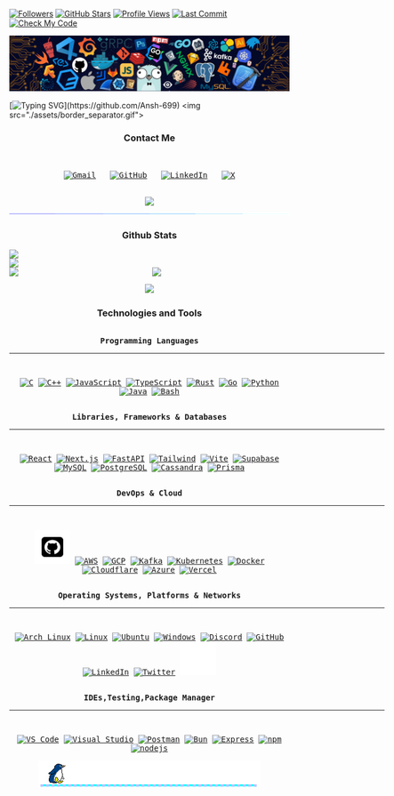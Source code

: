 [![Followers](https://img.shields.io/github/followers/Ansh-699?label=Followers&style=social)](https://github.com/Ansh-699) [![GitHub Stars](https://img.shields.io/github/stars/Ansh-699?style=social)](https://github.com/Ansh-699?tab=repositories) [![Profile Views](https://komarev.com/ghpvc/?username=Ansh-699&label=Profile%20Views&color=0e75b6&style=flat)](https://github.com/Ansh-699) [![Last Commit](https://img.shields.io/github/last-commit/Ansh-699/Ansh-699?color=green)](https://github.com/Ansh-699) [![Check My Code](https://img.shields.io/badge/Check%20My%20Code-blue?style=flat&logo=github)](https://github.com/Ansh-699)




![MASTER-HEAD](./assets/header.png)

[![Typing SVG](https://readme-typing-svg.herokuapp.com?font=Poppins&pause=1000&color=BF91F3&width=850&height=40&lines=Hi+there+%F0%9F%91%8B%2C+I'm+Ansh%2C+Thanks+for+visiting!;If+you+like+my+work%2C+consider+giving+my+repos+a+%E2%AD%90+it+really+helps!)](https://github.com/Ansh-699)
<img src="./assets/border_separator.gif">

<div align="center">
  <h3>Contact Me</h3>
  <kbd>
    <div align="center">
      <p>
        <strong></strong><br><br>
        <a href="mailto:anshtyagi7845@gmail.com"><img src="https://skillicons.dev/icons?i=gmail" width="40" height="40" alt="Gmail" /></a>
        &nbsp;
        <a href="https://github.com/Ansh-699"><img src="https://skillicons.dev/icons?i=github" width="40" height="40" alt="GitHub" /></a>
        &nbsp;
        <a href="https://www.linkedin.com/in/ansh-tyagi7845/"><img src="https://skillicons.dev/icons?i=linkedin" width="40" height="40" alt="LinkedIn" /></a>
        &nbsp;
        <a href="https://x.com/Ansh7845"><img src="https://skillicons.dev/icons?i=twitter" width="40" height="40" alt="X" /></a>
      </p>
    </div>
  </kbd>
</div>


<br>
<div align="center">
  <img src="./assets/terminal.gif" />
</div>
<img src="./assets/border_separator.gif">

<!-- Github Stats -->
<div align="center">
  <h3>Github Stats</h3>

  <!-- Profile Summary and Streak -->
  <div style="display: flex; justify-content: center; gap: 0px; margin-bottom: 0px;">
    <img src="http://github-profile-summary-cards.vercel.app/api/cards/profile-details?username=Ansh-699&theme=tokyonight" width="680px" />
  </div>

  <div style="display: flex; justify-content: center; gap: 0px; margin-bottom: 0px;">
    <img src="https://streak-stats.demolab.com?user=Ansh-699&theme=tokyonight&hide_border=true" width="680px" />
  </div>

  <!-- Language Stats -->
  <!-- <div style="display: flex; justify-content: center; gap: 10px; margin-bottom: 10px;">
    <img src="http://github-profile-summary-cards.vercel.app/api/cards/repos-per-language?username=Ansh-699&theme=tokyonight" width="340px" />
    <img src="http://github-profile-summary-cards.vercel.app/api/cards/most-commit-language?username=Ansh-699&theme=tokyonight" width="340px" />
  </div> -->

  <!-- Activity Stats -->
  <div style="display: flex; justify-content: center; gap: 10px; margin-bottom: 10px;">
    <img src="http://github-profile-summary-cards.vercel.app/api/cards/stats?username=Ansh-699&theme=tokyonight" width="340px" />
    <img src="http://github-profile-summary-cards.vercel.app/api/cards/productive-time?username=Ansh-699&theme=tokyonight&utcOffset=+5.5" width="340px" />
  </div>

  <!-- Trophies -->
  </p>
 <div>
  <img src="https://github-profile-trophy.vercel.app/?username=Ansh-699&theme=tokyonight&no-frame=true&column=6&row=1&margin-w=10" width="680" />
</div>

  
</div>

<!-- Language and Tools -->

<div align="center">
  <h3>Technologies and Tools</h3>

  <kbd>
    <div align="center">
      <p>
        <br>
        <strong>Programming Languages</strong>
        <br>
        <hr width="675">
        <br>
        
  <a href="https://en.cppreference.com/w/c"><img src="https://skillicons.dev/icons?i=c" alt="C"/></a>
  <a href="https://en.cppreference.com/w/cpp"><img src="https://skillicons.dev/icons?i=cpp" alt="C++"  /></a>
  <a href="https://developer.mozilla.org/en-US/docs/Web/JavaScript"><img src="https://skillicons.dev/icons?i=js" alt="JavaScript"/></a>
  <a href="https://www.typescriptlang.org/docs/"><img src="https://skillicons.dev/icons?i=ts" alt="TypeScript"/></a>
  <a href="https://www.rust-lang.org/learn"><img src="https://skillicons.dev/icons?i=rust" alt="Rust"/></a>
  <a href="https://golang.org/doc/"><img src="https://skillicons.dev/icons?i=go" alt="Go"/></a>
  <a href="https://docs.python.org/"><img src="https://skillicons.dev/icons?i=py" alt="Python"/></a>
  <a href="https://docs.oracle.com/en/java/"><img src="https://skillicons.dev/icons?i=java" alt="Java"/></a>
  <a href="https://www.gnu.org/software/bash/manual/bash.html"><img src="https://skillicons.dev/icons?i=bash" alt="Bash"/></a>
      </p>
    </div>
  </kbd>

  <kbd>
    <div align="center">
      <p>
        <br>
        <strong>Libraries, Frameworks & Databases</strong>
        <br>
        <hr width="675">
        <br>
        
  <a href="https://reactjs.org/docs/"><img src="https://techstack-generator.vercel.app/react-icon.svg" alt="React" height="60" width = "65"/></a>
  <a href="https://nextjs.org/docs"><img src="https://skillicons.dev/icons?i=nextjs" alt="Next.js"/></a>
  <a href="https://fastapi.tiangolo.com/"><img src="https://skillicons.dev/icons?i=fastapi" alt="FastAPI"/></a>
  <a href="https://tailwindcss.com/docs"><img src="https://skillicons.dev/icons?i=tailwind" alt="Tailwind"/></a>
  <a href="https://vitejs.dev/guide/"><img src="https://skillicons.dev/icons?i=vite" alt="Vite"/></a>
  <a href="https://supabase.com/docs"><img src="https://skillicons.dev/icons?i=supabase" alt="Supabase"/></a>
  <a href="https://dev.mysql.com/doc/"><img src="https://skillicons.dev/icons?i=mysql" alt="MySQL"/></a>
  <a href="https://www.postgresql.org/docs/"><img src="https://skillicons.dev/icons?i=postgres" alt="PostgreSQL"/></a>
  <a href="https://cassandra.apache.org/doc/"><img src="https://skillicons.dev/icons?i=cassandra" alt="Cassandra"/></a>
  <a href="https://www.prisma.io/docs/"><img src="https://skillicons.dev/icons?i=prisma" alt="Prisma"/></a>
      </p>
    </div>
  </kbd>

  <kbd>
    <div align="center">
      <p>
        <br>
        <strong>DevOps & Cloud</strong>
        <br>
        <hr width="675">
        <br>
        
  <a href="https://docs.github.com/"><img src="./assets/Github.gif" alt="GitHub" height="60" width= "65"/></a>
  <a href="https://docs.aws.amazon.com/"><img src="https://techstack-generator.vercel.app/aws-icon.svg" alt="AWS"  height="60" width= "65"/></a>
  <a href="https://cloud.google.com/docs"><img src="https://skillicons.dev/icons?i=gcp" alt="GCP"/></a>
  <a href="https://kafka.apache.org/documentation/"><img src="https://skillicons.dev/icons?i=kafka" alt="Kafka"/></a>
  <a href="https://kubernetes.io/docs/"><img src="https://techstack-generator.vercel.app/kubernetes-icon.svg" alt="Kubernetes" height="60" width = "65" /></a>
  <a href="https://docs.docker.com/"><img src="https://techstack-generator.vercel.app/docker-icon.svg" alt="Docker" height="60" width= "65"/></a>
  <a href="https://developers.cloudflare.com/"><img src="https://skillicons.dev/icons?i=cloudflare" alt="Cloudflare"/></a>
  <a href="https://docs.microsoft.com/azure/"><img src="https://skillicons.dev/icons?i=azure" alt="Azure"/></a>
  <a href="https://vercel.com/docs"><img src="https://skillicons.dev/icons?i=vercel" alt="Vercel"/></a>
      </p>
    </div>
  </kbd>

  <kbd>
    <div align="center">
      <p>
        <br>
        <strong>Operating Systems, Platforms & Networks</strong>
        <br>
        <hr width="675">
        <br>
        
  <a href="https://wiki.archlinux.org/"><img src="https://skillicons.dev/icons?i=arch" alt="Arch Linux"/></a>
  <a href="https://www.linux.org/"><img src="https://skillicons.dev/icons?i=linux" alt="Linux"/></a>
  <a href="https://help.ubuntu.com/"><img src="https://skillicons.dev/icons?i=ubuntu" alt="Ubuntu"/></a>
  <a href="https://docs.microsoft.com/windows/"><img src="https://skillicons.dev/icons?i=windows" alt="Windows"/></a>
  <a href="https://discord.com/developers/docs"><img src="https://skillicons.dev/icons?i=discord" alt="Discord"/></a>
  <a href="https://docs.github.com/"><img src="https://skillicons.dev/icons?i=github" alt="GitHub"/></a>
  <a href="https://www.linkedin.com/"><img src="https://skillicons.dev/icons?i=linkedin" alt="LinkedIn"/></a>
  <a href="https://developer.twitter.com/"><img src="https://skillicons.dev/icons?i=twitter" alt="Twitter" /></a>
  <a href="https://stackoverflow.com/"><img src="./assets/stack.gif" alt="Stack Overflow" height="60" width= "65"/></a>
      </p>
    </div>
  </kbd>

  <kbd>
    <div align="center">
      <p>
        <br>
        <strong>IDEs,Testing,Package Manager  </strong>
        <br>
        <hr width="675">
        <br>
        
  <a href="https://code.visualstudio.com/docs"><img src="https://skillicons.dev/icons?i=vscode" alt="VS Code"/></a>
  <a href="https://docs.microsoft.com/visualstudio/"><img src="https://skillicons.dev/icons?i=visualstudio" alt="Visual Studio"/></a>
  <a href="https://learning.postman.com/docs/"><img src="https://skillicons.dev/icons?i=postman" alt="Postman"/></a>
   <a href="https://bun.sh/docs"><img src="https://skillicons.dev/icons?i=bun" alt="Bun"/></a>
  <a href="https://expressjs.com/"><img src="https://skillicons.dev/icons?i=express" alt="Express"/></a>
  <a href="https://docs.npmjs.com/"><img src="https://skillicons.dev/icons?i=npm" alt="npm"/></a>
    <a href="https://nodejs.org/docs/latest/api/"><img src="https://skillicons.dev/icons?i=nodejs" alt="nodejs"/></a>

  </kbd>

</div>
</div>


<div align="center">
  <img src="./assets/penguin.gif">
</div>



